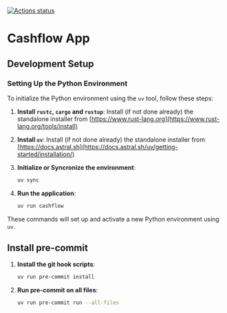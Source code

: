 [![Actions status](https://github.com/leohuber/cashflow_app/actions/workflows/cashflow-main-build.yml/badge.svg)](https://github.com/leohuber/cashflow_app/actions)


# Cashflow App

## Development Setup

### Setting Up the Python Environment

To initialize the Python environment using the `uv` tool, follow these steps:

1. **Install `rustc`, `cargo` and `rustup`**: Install (if not done already) the standalone installer from [https://www.rust-lang.org](https://www.rust-lang.org/tools/install)

2. **Install `uv`**: Install (if not done already) the standalone installer from [https://docs.astral.sh](https://docs.astral.sh/uv/getting-started/installation/)

3. **Initialize or Syncronize the environment**:
    ```sh
    uv sync
    ```

4. **Run the application**:
    ```sh
    uv run cashflow
    ```

These commands will set up and activate a new Python environment using `uv`.

## Install pre-commit

1. **Install the git hook scripts**:
    ```bash
    uv run pre-commit install
    ```

2. **Run pre-commit on all files**:
    ```bash
    uv run pre-commit run --all-files
    ```
